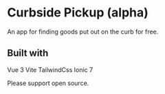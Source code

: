 # Curbside Pickup (alpha)

An app for finding goods put out on the curb for free.

## Built with

Vue 3
Vite
TailwindCss
Ionic 7

Please support open source.
